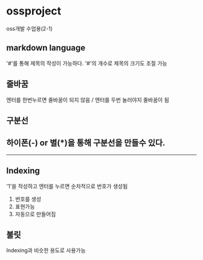# ossproject
oss개발 수업용(2-1)

## markdown language
'#'를 통해 제목의 작성이 가능하다. 
'#'의 개수로 제목의 크기도 조절 가능

## 줄바꿈
엔터를 한번누르면 줄바꿈이 되지 않음 / 엔터를 두번 눌러야지 줄바꿈이 됨

## 구분선
하이폰(-) or 별(*)을 통해 구분선을 만들수 있다.
---

***
## Indexing
'1'을 작성하고 엔터를 누르면 순차적으로 번호가 생성됨
1. 번호를 생성
2. 표현가능
3. 자동으로 만들어짐

## 불릿
Indexing과 비슷한 용도로 사용가능